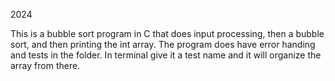 2024

This is a bubble sort program in C that does input processing, then a bubble sort, and then printing the int array. The program does have error handing and tests in the folder. In terminal give it a test name and it will organize the array from there.